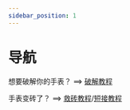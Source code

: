 ```yaml
---
sidebar_position: 1
---
```


# 导航

想要破解你的手表？ ==> [破解教程](./hack-my-xtc/intro)

手表变砖了？ ==> [救砖教程](./super-recovery)/[短接教程](./short-circuit-xtc)